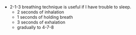 - 2-1-3 breathing technique is useful if I have trouble to sleep. 
    - 2 seconds of inhalation
    - 1 seconds of holding breath
    - 3 seconds of exhalation
    - gradually to 4-7-8
